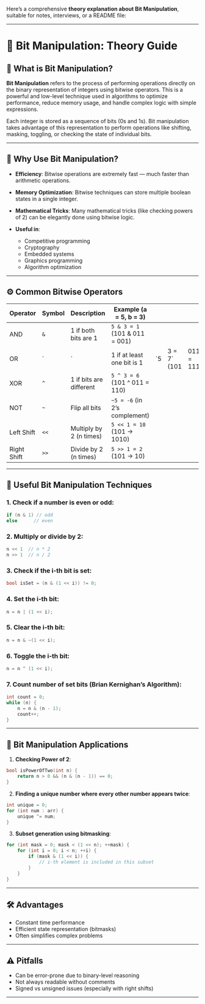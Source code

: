 Here’s a comprehensive **theory explanation about Bit Manipulation**, suitable for notes, interviews, or a README file:

---

# 🧠 Bit Manipulation: Theory Guide

## 📌 What is Bit Manipulation?

**Bit Manipulation** refers to the process of performing operations directly on the binary representation of integers using bitwise operators. This is a powerful and low-level technique used in algorithms to optimize performance, reduce memory usage, and handle complex logic with simple expressions.

Each integer is stored as a sequence of bits (0s and 1s). Bit manipulation takes advantage of this representation to perform operations like shifting, masking, toggling, or checking the state of individual bits.

---

## 🧮 Why Use Bit Manipulation?

* **Efficiency**: Bitwise operations are extremely fast — much faster than arithmetic operations.
* **Memory Optimization**: Bitwise techniques can store multiple boolean states in a single integer.
* **Mathematical Tricks**: Many mathematical tricks (like checking powers of 2) can be elegantly done using bitwise logic.
* **Useful in**:

  * Competitive programming
  * Cryptography
  * Embedded systems
  * Graphics programming
  * Algorithm optimization

---

## ⚙️ Common Bitwise Operators

| Operator    | Symbol | Description             | Example (a = 5, b = 3)        |     |              |            |
| ----------- | ------ | ----------------------- | ----------------------------- | --- | ------------ | ---------- |
| AND         | `&`    | 1 if both bits are 1    | `5 & 3 = 1` (101 & 011 = 001) |     |              |            |
| OR          | \`     | \`                      | 1 if at least one bit is 1    | \`5 | 3 = 7\` (101 | 011 = 111) |
| XOR         | `^`    | 1 if bits are different | `5 ^ 3 = 6` (101 ^ 011 = 110) |     |              |            |
| NOT         | `~`    | Flip all bits           | `~5 = -6` (in 2’s complement) |     |              |            |
| Left Shift  | `<<`   | Multiply by 2 (n times) | `5 << 1 = 10` (101 → 1010)    |     |              |            |
| Right Shift | `>>`   | Divide by 2 (n times)   | `5 >> 1 = 2` (101 → 10)       |     |              |            |

---

## 🧰 Useful Bit Manipulation Techniques

### 1. Check if a number is even or odd:

```cpp
if (n & 1) // odd
else      // even
```

### 2. Multiply or divide by 2:

```cpp
n << 1  // n * 2
n >> 1  // n / 2
```

### 3. Check if the i-th bit is set:

```cpp
bool isSet = (n & (1 << i)) != 0;
```

### 4. Set the i-th bit:

```cpp
n = n | (1 << i);
```

### 5. Clear the i-th bit:

```cpp
n = n & ~(1 << i);
```

### 6. Toggle the i-th bit:

```cpp
n = n ^ (1 << i);
```

### 7. Count number of set bits (Brian Kernighan’s Algorithm):

```cpp
int count = 0;
while (n) {
    n = n & (n - 1);
    count++;
}
```

---

## 🎯 Bit Manipulation Applications

1. **Checking Power of 2**:

```cpp
bool isPowerOfTwo(int n) {
    return n > 0 && (n & (n - 1)) == 0;
}
```

2. **Finding a unique number where every other number appears twice**:

```cpp
int unique = 0;
for (int num : arr) {
    unique ^= num;
}
```

3. **Subset generation using bitmasking**:

```cpp
for (int mask = 0; mask < (1 << n); ++mask) {
    for (int i = 0; i < n; ++i) {
        if (mask & (1 << i)) {
            // i-th element is included in this subset
        }
    }
}
```

---

## 🛠️ Advantages

* Constant time performance
* Efficient state representation (bitmasks)
* Often simplifies complex problems

---

## ⚠️ Pitfalls

* Can be error-prone due to binary-level reasoning
* Not always readable without comments
* Signed vs unsigned issues (especially with right shifts)

---


